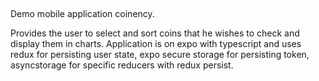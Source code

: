 ##
Demo mobile application coinency.

Provides the user to select and sort coins that he wishes to check and display them in charts.
Application is on expo with typescript and uses redux for persisting user state, expo secure storage for persisting token, asyncstorage for specific reducers with redux persist.

